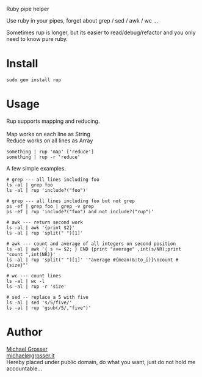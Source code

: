 Ruby pipe helper

Use ruby in your pipes, forget about grep / sed / awk / wc ...

Sometimes rup is longer, but its easier to read/debug/refactor
and you only need to know pure ruby.

Install
=======
    sudo gem install rup

Usage
=====
Rup supports mapping and reducing.<br/><br/>
Map works on each line as String<br/>
Reduce works on all lines as Array<br/>

    something | rup 'map' ['reduce']
    something | rup -r 'reduce'

A few simple examples.<br/>

    # grep --- all lines including foo
    ls -al | grep foo
    ls -al | rup 'include?("foo")'

    # grep --- all lines including foo but not grep
    ps -ef | grep foo | grep -v grep
    ps -ef | rup 'include?("foo") and not include?("rup")'

    # awk --- return second work
    ls -al | awk '{print $2}'
    ls -al | rup 'split(" ")[1]'

    # awk --- count and average of all integers on second position
    ls -al | awk '{ s += $2; } END {print "average" ,int(s/NR);print "count ",int(NR)}'
    ls -al | rup 'split(" ")[1]' '"average #{mean(&:to_i)}\ncount #{size}"'

    # wc --- count lines
    ls -al | wc -l
    ls -al | rup -r 'size'

    # sed -- replace a 5 with five
    ls -al | sed 's/5/five/'
    ls -al | rup 'gsub(/5/,"five")'


Author
======
[Michael Grosser](http://grosser.it)<br/>
michael@grosser.it<br/>
Hereby placed under public domain, do what you want, just do not hold me accountable...
